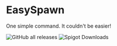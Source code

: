# EasySpawn
One simple command. It couldn't be easier!

![GitHub all releases](https://img.shields.io/github/downloads/muchtek/EasySpawn/total)
![Spigot Downloads](https://pluginbadges.glitch.me/api/v1/dl/spigot%20downloads-orange.svg?spigot=easyspawn.98133&github=muchtek%2FEasySpawn&style=flat)
